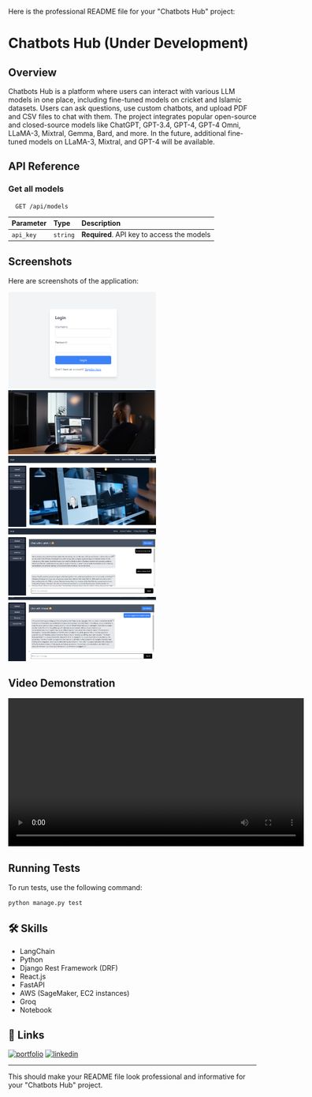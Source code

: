 Here is the professional README file for your "Chatbots Hub" project:

# Chatbots Hub (Under Development)

## Overview

Chatbots Hub is a platform where users can interact with various LLM models in one place, including fine-tuned models on cricket and Islamic datasets. Users can ask questions, use custom chatbots, and upload PDF and CSV files to chat with them. The project integrates popular open-source and closed-source models like ChatGPT, GPT-3.4, GPT-4, GPT-4 Omni, LLaMA-3, Mixtral, Gemma, Bard, and more. In the future, additional fine-tuned models on LLaMA-3, Mixtral, and GPT-4 will be available.

## API Reference

### Get all models

```http
  GET /api/models
```

| Parameter | Type     | Description                |
| :-------- | :------- | :------------------------- |
| `api_key` | `string` | **Required**. API key to access the models |

## Screenshots

Here are screenshots of the application:

<img src="https://raw.githubusercontent.com/atta541/Chatbots-Hub/main/Screenshot%202024-07-25%20194342.png" width="300">
<img src="https://raw.githubusercontent.com/atta541/Chatbots-Hub/main/Screenshot%202024-07-25%20194358.png" width="300">
<img src="https://raw.githubusercontent.com/atta541/Chatbots-Hub/main/Screenshot%202024-07-25%20194408.png" width="300">
<img src="https://raw.githubusercontent.com/atta541/Chatbots-Hub/main/Screenshot%202024-07-25%20194454.png" width="300">
<img src="https://raw.githubusercontent.com/atta541/Chatbots-Hub/main/Screenshot%202024-07-25%20194524.png" width="300">

## Video Demonstration

<video width="600" controls>
  <source src="https://raw.githubusercontent.com/atta541/Chatbots-Hub/main/freecompress-20240725_194018.mp4" type="video/mp4">
  Your browser does not support the video tag.
</video>

## Running Tests

To run tests, use the following command:

```sh
python manage.py test
```

## 🛠 Skills

- LangChain
- Python
- Django Rest Framework (DRF)
- React.js
- FastAPI
- AWS (SageMaker, EC2 instances)
- Groq
- Notebook

## 🔗 Links

[![portfolio](https://img.shields.io/badge/my_portfolio-000?style=for-the-badge&logo=ko-fi&logoColor=white)](https://atta-ur-rehman.vercel.app/)
[![linkedin](https://img.shields.io/badge/linkedin-0A66C2?style=for-the-badge&logo=linkedin&logoColor=white)](https://www.linkedin.com/in/atta-ur-rehman-4104b1181/)

---

This should make your README file look professional and informative for your "Chatbots Hub" project.
